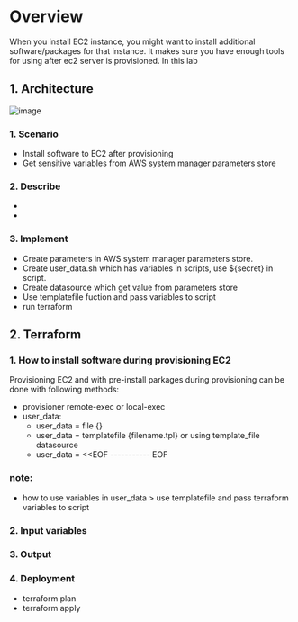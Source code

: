 # Overview
When you install EC2 instance, you might want to install additional software/packages for that instance. It makes sure you have enough tools for using after ec2 server is provisioned.
In this lab
## 1. Architecture
![image](https://user-images.githubusercontent.com/74917008/234213520-723e69a0-b428-4eda-9c1c-936d6211076a.png)

### 1. Scenario
- Install software to EC2 after provisioning
- Get sensitive variables from AWS system manager parameters store
### 2. Describe
-  
-
### 3. Implement
- Create parameters in AWS system manager parameters store.
- Create user_data.sh which has variables in scripts, use  ${secret} in script.
- Create datasource which get value from parameters store
- Use templatefile fuction and pass variables to script
- run terraform

## 2. Terraform
### 1. How to install software during provisioning EC2
Provisioning EC2 and with pre-install parkages during provisioning can be done with following methods:

- provisioner remote-exec or local-exec 
- user_data:
    - user_data = file {}
    - user_data = templatefile {filename.tpl} or using template_file datasource
    - user_data = <<EOF  ----------- EOF
### note:
- how to use variables in user_data > use templatefile and pass terraform variables to script  
### 2. Input variables

### 3. Output

### 4. Deployment
- terraform plan
- terraform apply
